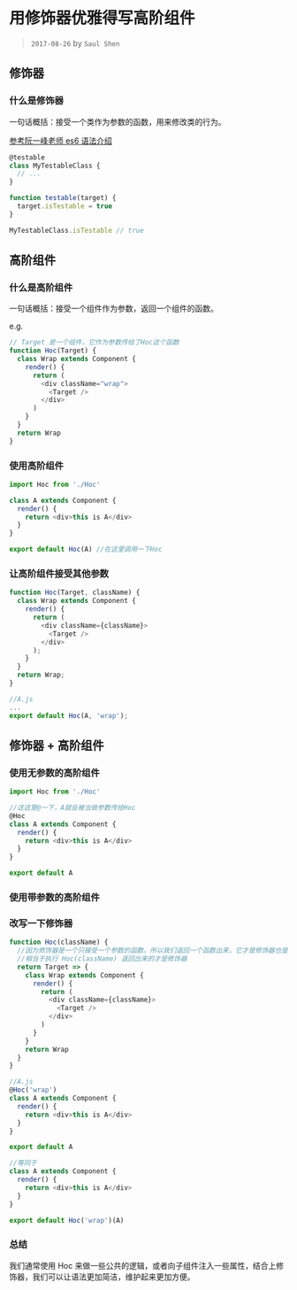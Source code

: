 # 用修饰器优雅得写高阶组件

> `2017-08-26` by `Saul Shen`

## 修饰器

### 什么是修饰器

一句话概括：接受一个类作为参数的函数，用来修改类的行为。

[参考阮一峰老师 es6 语法介绍](http://es6.ruanyifeng.com/#docs/decorator)

```javascript
@testable
class MyTestableClass {
  // ...
}

function testable(target) {
  target.isTestable = true
}

MyTestableClass.isTestable // true
```

## 高阶组件

### 什么是高阶组件

一句话概括：接受一个组件作为参数，返回一个组件的函数。

e.g.

```javascript
// Target 是一个组件，它作为参数传给了Hoc这个函数
function Hoc(Target) {
  class Wrap extends Component {
    render() {
      return (
        <div className="wrap">
          <Target />
        </div>
      )
    }
  }
  return Wrap
}
```

### 使用高阶组件

```javascript
import Hoc from './Hoc'

class A extends Component {
  render() {
    return <div>this is A</div>
  }
}

export default Hoc(A) //在这里调用一下Hoc
```

### 让高阶组件接受其他参数

```javascript
function Hoc(Target, className) {
  class Wrap extends Component {
    render() {
      return (
      	<div className={className}>
      	  <Target />
      	</div>
      );
    }
  }
  return Wrap;
}

//A.js
...
export default Hoc(A, 'wrap');
```

## 修饰器 + 高阶组件

### 使用无参数的高阶组件

```javascript
import Hoc from './Hoc'

//这这里@一下，A就会被当做参数传给Hoc
@Hoc
class A extends Component {
  render() {
    return <div>this is A</div>
  }
}

export default A
```

### 使用带参数的高阶组件

### 改写一下修饰器

```javascript
function Hoc(className) {
  //因为修饰器是一个只接受一个参数的函数，所以我们返回一个函数出来，它才是修饰器也是高阶组件
  //相当于执行 Hoc(className) 返回出来的才是修饰器
  return Target => {
    class Wrap extends Component {
      render() {
        return (
          <div className={className}>
            <Target />
          </div>
        )
      }
    }
    return Wrap
  }
}

//A.js
@Hoc('wrap')
class A extends Component {
  render() {
    return <div>this is A</div>
  }
}

export default A

//等同于
class A extends Component {
  render() {
    return <div>this is A</div>
  }
}

export default Hoc('wrap')(A)
```

### 总结

我们通常使用 Hoc 来做一些公共的逻辑，或者向子组件注入一些属性，结合上修饰器，我们可以让语法更加简洁，维护起来更加方便。
